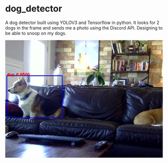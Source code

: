 # dog_detector
A dog detector built using YOLOV3  and Tensorflow in python. It looks for 2 dogs in the frame and sends me a photo using the Discord API.  Designing to be able to snoop on my dogs. 

<p align="center">
  <img src="/data/images/dog_livestream.JPG" />
</p>